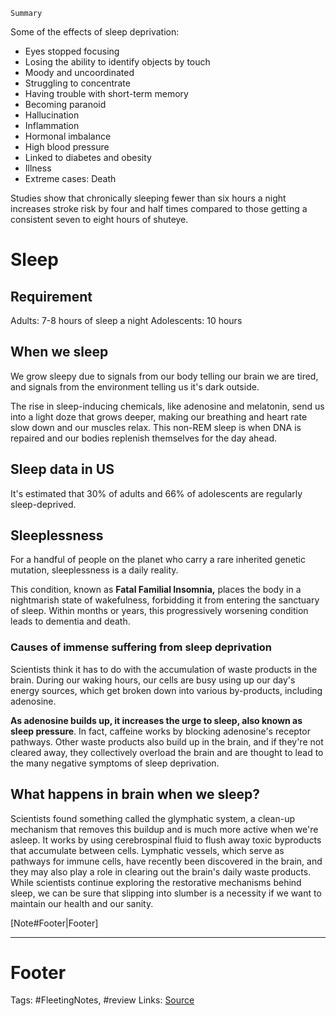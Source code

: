 `Summary`

Some of the effects of sleep deprivation:
- Eyes stopped focusing 
- Losing the ability to identify objects by touch
- Moody and uncoordinated
- Struggling to concentrate
- Having trouble with short-term memory
- Becoming paranoid
- Hallucination 
- Inflammation
- Hormonal imbalance
- High blood pressure
- Linked to diabetes and obesity 
- Illness
- Extreme cases: Death

 Studies show that chronically sleeping fewer than six hours a night increases stroke risk by four and half times compared to those getting a consistent seven to eight hours of shuteye. 

# Sleep 
## Requirement
Adults:  7-8 hours of sleep a night 
Adolescents: 10 hours

## When we sleep
We grow sleepy due to signals from our body telling our brain we are tired, and signals from the environment telling us it's dark outside. 

The rise in sleep-inducing chemicals, like adenosine and melatonin, send us into a light doze  that grows deeper, making our breathing and heart rate slow down and our muscles relax. This non-REM sleep is when DNA is repaired and our bodies replenish themselves for the day ahead. 

## Sleep data in US
It's estimated that 30% of adults and 66% of adolescents are regularly sleep-deprived. 

## Sleeplessness
For a handful of people on the planet who carry a rare inherited genetic mutation, sleeplessness is a daily reality. 

This condition, known as **Fatal Familial Insomnia,** places the body in a nightmarish state of wakefulness, forbidding it from entering the sanctuary of sleep. Within months or years, this progressively worsening condition leads to dementia and death. 

### Causes of immense suffering from sleep deprivation
Scientists think it has to do with the accumulation of waste products in the brain. During our waking hours, our cells are busy using up our day's energy sources, which get broken down into various by-products, including adenosine. 

**As adenosine builds up, it increases the urge to sleep, also known as sleep pressure**. In fact, caffeine works by blocking adenosine's receptor pathways. Other waste products also build up in the brain, and if they're not cleared away, they collectively overload the brain and are thought to lead to the many negative symptoms of sleep deprivation. 

## What happens in brain when we sleep?
Scientists found something called the glymphatic system, a clean-up mechanism that removes this buildup and is much more active when we're asleep. It works by using cerebrospinal fluid to flush away toxic byproducts that accumulate between cells. Lymphatic vessels, which serve as pathways for immune cells, have recently been discovered in the brain, and they may also play a role in clearing out the brain's daily waste products. While scientists continue exploring the restorative mechanisms behind sleep, we can be sure that slipping into slumber is a necessity if we want to maintain our health and our sanity.


[Note#Footer|Footer]

---
# Footer
Tags: #FleetingNotes, #review
Links: 
[Source]()
<!--stackedit_data:
eyJoaXN0b3J5IjpbMTIwMTkwMzIwNiwtMTQyOTcwNDEwMSw2Mj
EwNjYwMiwtNzEyNjQwNzkxXX0=
-->
